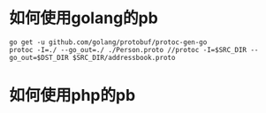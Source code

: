 # 如何使用golang的pb

```
go get -u github.com/golang/protobuf/protoc-gen-go
protoc -I=./ --go_out=./ ./Person.proto //protoc -I=$SRC_DIR --go_out=$DST_DIR $SRC_DIR/addressbook.proto
```

# 如何使用php的pb
```

```